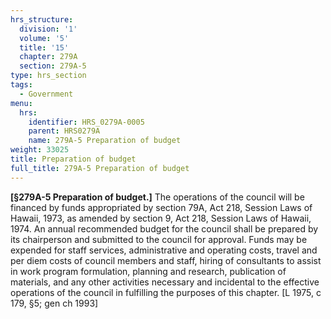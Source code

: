 ```yaml
---
hrs_structure:
  division: '1'
  volume: '5'
  title: '15'
  chapter: 279A
  section: 279A-5
type: hrs_section
tags:
  - Government
menu:
  hrs:
    identifier: HRS_0279A-0005
    parent: HRS0279A
    name: 279A-5 Preparation of budget
weight: 33025
title: Preparation of budget
full_title: 279A-5 Preparation of budget
---
```

**[§279A-5 Preparation of budget.]** The operations of the council will be financed by funds appropriated by section 79A, Act 218, Session Laws of Hawaii, 1973, as amended by section 9, Act 218, Session Laws of Hawaii, 1974\. An annual recommended budget for the council shall be prepared by its chairperson and submitted to the council for approval. Funds may be expended for staff services, administrative and operating costs, travel and per diem costs of council members and staff, hiring of consultants to assist in work program formulation, planning and research, publication of materials, and any other activities necessary and incidental to the effective operations of the council in fulfilling the purposes of this chapter. [L 1975, c 179, §5; gen ch 1993]